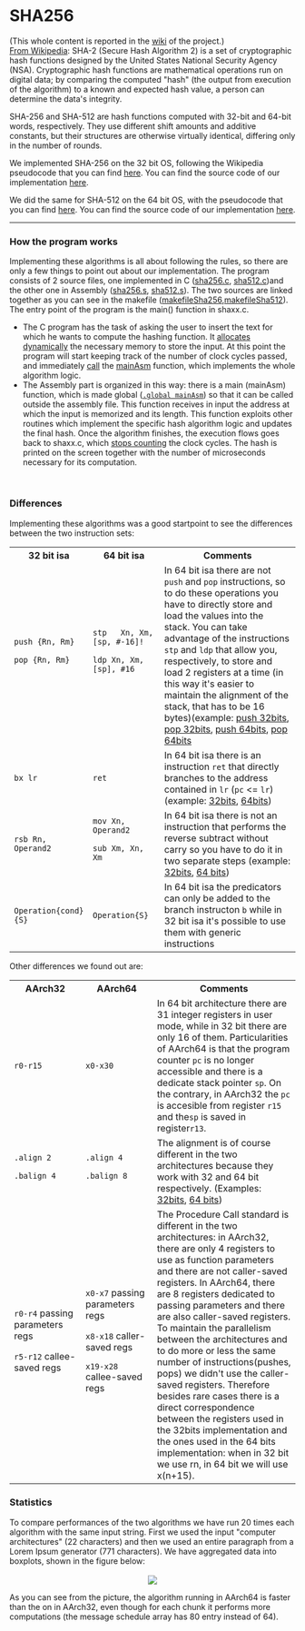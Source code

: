 <h1>SHA256</h1>
(This whole content is reported in the <a href="https://github.com/elisa2995/ARM32-64isa/wiki/SHA">wiki</a> of the project.) 
<br><a href="https://en.wikipedia.org/wiki/SHA-2">From Wikipedia</a>: SHA-2 (Secure Hash Algorithm 2) is a set of cryptographic hash functions designed by the United States National Security Agency (NSA). Cryptographic hash functions are mathematical operations run on digital data; by comparing the computed "hash" (the output from execution of the algorithm) to a known and expected hash value, a person can determine the data's integrity. 

SHA-256 and SHA-512 are hash functions computed with 32-bit and 64-bit words, respectively. They use different shift amounts and additive constants, but their structures are otherwise virtually identical, differing only in the number of rounds.

We implemented SHA-256 on the 32 bit OS, following the Wikipedia pseudocode that you can find [here](https://github.com/elisa2995/ARM32-64isa/blob/master/32bit/SHA256/pseudocodeSHA256.txt). You can find the source code of our implementation <a href="https://github.com/elisa2995/ARM32-64isa/tree/master/32bit/SHA256">here</a>.

We did the same for SHA-512 on the 64 bit OS, with the pseudocode that you can find [here](https://github.com/elisa2995/ARM32-64isa/blob/master/64bit/SHA512/pseudocodeSHA512.txt). You can find the source code of our implementation <a href="https://github.com/elisa2995/ARM32-64isa/tree/master/64bit/SHA512">here</a>.
<hr>
<h3>How the program works</h3>
Implementing these algorithms is all about following the rules, so there are only a few things to point out about our implementation. 
The program consists of 2 source files, one implemented in C (<a href="https://github.com/elisa2995/ARM32-64isa/blob/master/32bit/SHA256/sha256.c">sha256.c</a>, <a href="https://github.com/elisa2995/ARM32-64isa/blob/master/64bit/SHA512/sha512.c">sha512.c</a>)and the other one in Assembly (<a href="https://github.com/elisa2995/ARM32-64isa/blob/master/32bit/SHA256/sha256.s">sha256.s</a>, <a href="https://github.com/elisa2995/ARM32-64isa/blob/master/64bit/SHA512/sha512.s">sha512.s</a>).
The two sources are linked together as you can see in the makefile (<a href="https://github.com/elisa2995/ARM32-64isa/blob/master/32bit/SHA256/makefile">makefileSha256</a>,<a href="https://github.com/elisa2995/ARM32-64isa/blob/master/64bit/SHA512/makefile">makefileSha512</a>).
<br>
The entry point of the program is the main() function in shaxx.c. 
<ul>
<li> The C program has the task of asking the user to insert the text for which he wants to compute the hashing function. It <a href="https://github.com/elisa2995/ARM32-64isa/blob/bcf2054feed721c2a1be7876111c86123d2067c3/32bit/SHA256/sha256.c#L34-L45">allocates dynamically</a> the necessary memory to store the input. At this point the program will start keeping track of the number of clock cycles passed, and immediately <a href="https://github.com/elisa2995/ARM32-64isa/blob/bcf2054feed721c2a1be7876111c86123d2067c3/32bit/SHA256/sha256.c#L50-L51">call</a> the <a href="https://github.com/elisa2995/ARM32-64isa/blob/bcf2054feed721c2a1be7876111c86123d2067c3/32bit/SHA256/sha256.s#L67">mainAsm</a> function, which implements the whole algorithm logic.</li>
<li> The Assembly part is organized in this way: there is a main (mainAsm) function, which is made global (<a href="https://github.com/elisa2995/ARM32-64isa/blob/bcf2054feed721c2a1be7876111c86123d2067c3/32bit/SHA256/sha256.s#L57"><code>.global mainAsm</code></a>) so that it can be called outside the assembly file. This function receives in input the address at which the input is memorized and its length. This function exploits other routines which implement the specific hash algorithm logic and updates the final hash. Once the algorithm finishes, the execution flows goes back to shaxx.c, which <a href="https://github.com/elisa2995/ARM32-64isa/blob/bcf2054feed721c2a1be7876111c86123d2067c3/32bit/SHA256/sha256.c#L52">stops counting</a> the clock cycles. The hash is printed on the screen together with the number of microseconds necessary for its computation. 
</li>
</ul>
<br>

<h3>Differences</h3>

Implementing these algorithms was a good startpoint to see the differences between the two instruction sets:

<table>
<tr>
<th width="25%">32 bit isa</th>
<th width="25%">64 bit isa</th>
<th >Comments</th>
</tr>
<tr>
<td><code>push {Rn, Rm}</code> 

<code>pop {Rn, Rm}</code></td>
<td><code>stp	Xn, Xm, [sp, #-16]!</code>

<code>ldp Xn, Xm, [sp], #16</code></td>
<td>In 64 bit isa there are not <code>push</code> and <code>pop</code> instructions, so to do these operations you have to directly store and load the values into the stack. You can take advantage of the instructions <code>stp</code> and <code>ldp</code> that allow you, respectively, to store and load 2 registers at a time (in this way it's easier to maintain the alignment of the stack, that has to be 16 bytes)(example: <a href="https://github.com/elisa2995/ARM32-64isa/blob/bcf2054feed721c2a1be7876111c86123d2067c3/32bit/SHA256/sha256.s#L96">push 32bits</a>, <a href="https://github.com/elisa2995/ARM32-64isa/blob/bcf2054feed721c2a1be7876111c86123d2067c3/32bit/SHA256/sha256.s#L115">pop 32bits</a>, <a href="https://github.com/elisa2995/ARM32-64isa/blob/bcf2054feed721c2a1be7876111c86123d2067c3/64bit/SHA512/sha512.s#L141-L143">push 64bits</a>, <a href="https://github.com/elisa2995/ARM32-64isa/blob/bcf2054feed721c2a1be7876111c86123d2067c3/64bit/SHA512/sha512.s#L160-L162">pop 64bits</a></td>
</tr>
<tr>
<td><code>bx lr</code></td>
<td><code>ret</code></td>
<td>In 64 bit isa there is an instruction <code>ret</code> that directly branches to the address contained in <code>lr</code> (<code>pc</code> <= <code>lr</code>) (example: <a href="https://github.com/elisa2995/ARM32-64isa/blob/bcf2054feed721c2a1be7876111c86123d2067c3/32bit/SHA256/sha256.s#L116">32bits</a>, <a href="https://github.com/elisa2995/ARM32-64isa/blob/bcf2054feed721c2a1be7876111c86123d2067c3/64bit/SHA512/sha512.s#L163">64bits</a>)</td>
</tr>
<tr>
<td><code>rsb Rn, Operand2</code></td>
<td><code>mov Xn, Operand2	</code>				 

<code>sub Xm, Xn, Xm </td></code>
<td>In 64 bit isa there is not an instruction that performs the reverse subtract without carry so you have to do it in two separate steps
(example: <a href="https://github.com/elisa2995/ARM32-64isa/blob/bcf2054feed721c2a1be7876111c86123d2067c3/32bit/SHA256/sha256.s#L106">32bits</a>, <a href="https://github.com/elisa2995/ARM32-64isa/blob/bcf2054feed721c2a1be7876111c86123d2067c3/64bit/SHA512/sha512.s#L117-L118">64 bits</a>)</td>
</tr>
<tr>
<td> <code>Operation{cond}{S} </code></td>
<td> <code>Operation{S} </code></td>
<td> In 64 bit isa the predicators can only be added to the branch instructon <code>b</code> while in 32 bit isa it's possible to use them with generic instructions </td>
</tr>
</table>

Other differences we found out are:
<table>
<tr>
<th width="25%">AArch32</th>
<th width="25%">AArch64</th>
<th >Comments</th>
</tr>
<tr>
<td><code>r0-r15</code></td>
<td><code>x0-x30</code></td>
<td>In 64 bit architecture there are 31 integer registers in user mode, while in 32 bit there are only 16 of them. Particularities of AArch64 is that the program counter <code>pc</code> is no longer accessible and there is a dedicate stack pointer <code>sp</code>. On the contrary, in AArch32 the <code>pc</code> is accesible from register <code>r15</code> and the<code>sp</code> is saved in register<code>r13</code>.</td>
</tr>
<tr>
<td><code>.align 2</code>

<code>.balign 4</code></td>
<td><code>.align 4</code>

<code>.balign 8</code>
</td>
<td>The alignment is of course different in the two architectures because they work with 32 and 64 bit respectively. (Examples: <a href="https://github.com/elisa2995/ARM32-64isa/blob/bcf2054feed721c2a1be7876111c86123d2067c3/32bit/SHA256/sha256.s#L17">32bits</a>, <a href="https://github.com/elisa2995/ARM32-64isa/blob/bcf2054feed721c2a1be7876111c86123d2067c3/64bit/SHA512/sha512.s#L16">64 bits</a>)</td>
</tr>
<tr>
<td><code>r0-r4</code> passing parameters regs

<code>r5-r12</code> callee-saved regs
</td>
<td><code>x0-x7</code> passing parameters regs

<code>x8-x18</code> caller-saved regs

<code>x19-x28</code> callee-saved regs
</td>
<td>The Procedure Call standard is different in the two architectures:
in AArch32, there are only 4 registers to use as function parameters and there are not caller-saved registers.
In AArch64, there are 8 registers dedicated to passing parameters and there are also caller-saved registers. To maintain the parallelism between the architectures and to do more or less the same number of instructions(pushes, pops) we didn't use the caller-saved registers. Therefore besides rare cases there is a direct correspondence between the registers used in the 32bits implementation and the ones used in the 64 bits implementation: when in 32 bit we use rn, in 64 bit we will use x(n+15).</td>
</tr>
</table>

<h3>Statistics</h3>
To compare performances of the two algorithms we have run 20 times each algorithm with the same input string.
First we used the input "computer architectures" (22 characters) and then we used an entire paragraph from a Lorem Ipsum generator (771 characters). We have aggregated data into boxplots, shown in the figure below:
<br><br>

<center>
<img src="https://github.com/elisa2995/ARM32-64isa/blob/master/media/SHAPerfComp.png">
</center>

As you can see from the picture, the algorithm running in AArch64 is faster than the on in AArch32, even though for each chunk it performs more computations (the message schedule array has 80 entry instead of 64).
